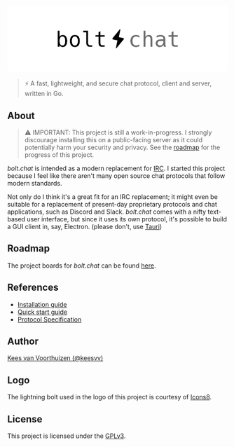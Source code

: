 ![bolt.chat](./assets/banner/boltchat-banner.jpg)

> ⚡ A fast, lightweight, and secure chat protocol, client and server, written in Go.

## About
> ⚠ IMPORTANT: This project is still a work-in-progress. I strongly discourage installing this on a
> public-facing server as it could potentially harm your security and privacy. See the
> [roadmap](https://github.com/bolt-chat/bolt.chat/projects) for the progress of this project.

_bolt.chat_ is intended as a modern replacement for [IRC](https://en.wikipedia.org/wiki/Internet_Relay_Chat).
I started this project because I feel like there aren't many open source chat protocols that follow modern
standards.

Not only do I think it's a great fit for an IRC replacement; it might even be suitable for a replacement of
present-day proprietary protocols and chat applications, such as Discord and Slack. _bolt.chat_ comes with
a nifty text-based user interface, but since it uses its own protocol, it's possible to build a GUI client
in, say, Electron. (please don't, use [Tauri](https://github.com/tauri-apps/tauri))

## Roadmap
The project boards for _bolt.chat_ can be found [here](https://github.com/bolt-chat/bolt.chat/projects).

## References
* [Installation guide](./docs/installation.md)
* [Quick start guide](./docs/quick-start.md)
* [Protocol Specification](./docs/protocol-spec.md)

## Author
[Kees van Voorthuizen (@keesvv)](https://github.com/keesvv)

## Logo
The lightning bolt used in the logo of this project is courtesy of [Icons8](https://icons8.com/icons/set/lightning-bolt--v1).

## License
This project is licensed under the [GPLv3](./LICENSE).
